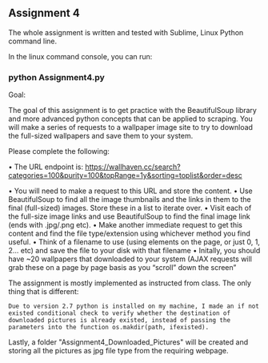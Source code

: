
## Assignment 4 

The whole assignment is written and tested with Sublime, Linux Python command line. 


In the linux command console, you can run:

### python Assignment4.py


Goal:

The goal of this assignment is to get practice with the BeautifulSoup library and more advanced python concepts that can be applied to scraping. You will make a series of requests to a wallpaper image site to try to download the full-sized wallpapers and save them to your system.

Please complete the following:

•	The URL endpoint is: https://wallhaven.cc/search?categories=100&purity=100&topRange=1y&sorting=toplist&order=desc

•	You will need to make a request to this URL and store the content.
•	Use BeautifulSoup to find all the image thumbnails and the links in them to the final (full-sized) images. Store these in a list to iterate over.
•	Visit each of the full-size image links and use BeautifulSoup to find the final image link (ends with .jpg/.png etc).
•	Make another immediate request to get this content and find the file type/extension using whichever method you find useful.
•	Think of a filename to use (using elements on the page, or just 0, 1, 2... etc) and save the file to your disk with that filename
•	Initally, you should have ~20 wallpapers that downloaded to your system (AJAX requests will grab these on a page by page basis as you “scroll” down the screen”



The assignment is mostly implemented as instructed from class. The only thing that is different:

    Due to version 2.7 python is installed on my machine, I made an if not existed conditional check to verify whether the destination of downloaded pictures is already existed, instead of passing the parameters into the function os.makdir(path, ifexisted). 

Lastly, a folder "Assignment4_Downloaded_Pictures" will be created and storing all the pictures as jpg  file type from the requiring webpage.
